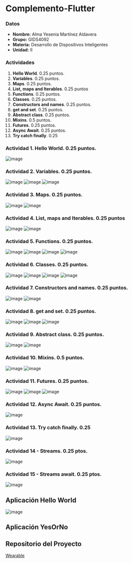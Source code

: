 # Complemento-Flutter

### Datos

- **Nombre:** Alma Yesenia Martínez Aldavera
- **Grupo:** GIDS4092
- **Materia:** Desarrollo de Dispositivos Inteligentes
- **Unidad:** II

### Actividades

1. **Hello World**. 0.25 puntos.
2. **Variables**. 0.25 puntos.
3. **Maps**. 0.25 puntos.
4. **List, maps and Iterables**. 0.25 puntos
5. **Functions**. 0.25 puntos.
6. **Classes**. 0.25 puntos.
7. **Constructors and names**. 0.25 puntos.
8. **get and set**. 0.25 puntos.
9. **Abstract class**. 0.25 puntos.
10. **Mixins**. 0.5 puntos.
11. **Futures**. 0.25 puntos.
12. **Async Await**. 0.25 puntos.
13. **Try catch finally**. 0.25

### Actividad 1. **Hello World**. 0.25 puntos.

![image](https://github.com/YeseniaMartinez24/Complemento-Flutter/assets/114689978/0ae28a86-7f3c-4785-bd26-e5dc581d0f7a)

### Actividad 2. **Variables**. 0.25 puntos.

![image](https://github.com/YeseniaMartinez24/Complemento-Flutter/assets/114689978/54e69017-2ded-4558-a24c-43d3a2058d2e)
![image](https://github.com/YeseniaMartinez24/Complemento-Flutter/assets/114689978/60043172-0948-4970-b4c6-bcad1184b753)
![image](https://github.com/YeseniaMartinez24/Complemento-Flutter/assets/114689978/b9c9c475-ad9b-4b3d-be54-7eaa7fae33bc)

### Actividad 3. **Maps**. 0.25 puntos.

![image](https://github.com/YeseniaMartinez24/Complemento-Flutter/assets/114689978/f8ee3c9b-cce8-4278-b408-a7f27d0ea96a)
![image](https://github.com/YeseniaMartinez24/Complemento-Flutter/assets/114689978/0c8aa085-eff2-45c9-b7bc-8ab65d360415)

### Actividad 4. **List, maps and Iterables**. 0.25 puntos

![image](https://github.com/YeseniaMartinez24/Complemento-Flutter/assets/114689978/e3d2f0ad-d3b2-407a-a174-7b393444c4dc)
![image](https://github.com/YeseniaMartinez24/Complemento-Flutter/assets/114689978/11682969-b56a-485e-bbc0-c52e8aeeca78)

### Actividad 5. **Functions**. 0.25 puntos.

![image](https://github.com/YeseniaMartinez24/Complemento-Flutter/assets/114689978/dfd21d7a-b865-42ce-93b9-7af1f52fe424)
![image](https://github.com/YeseniaMartinez24/Complemento-Flutter/assets/114689978/4436d461-d7ee-40c3-8238-332751ee6080)
![image](https://github.com/YeseniaMartinez24/Complemento-Flutter/assets/114689978/920ac39d-114b-4ec7-ac8e-ed8baf215107)
![image](https://github.com/YeseniaMartinez24/Complemento-Flutter/assets/114689978/e6a23589-f736-4d46-a55b-8dbcc51e1340)

### Actividad 6. **Classes**. 0.25 puntos.

![image](https://github.com/YeseniaMartinez24/Complemento-Flutter/assets/114689978/9264cc36-cb25-4fa3-906c-06ed685d59d7)
![image](https://github.com/YeseniaMartinez24/Complemento-Flutter/assets/114689978/f364538f-6dab-4b9d-9454-68be5d492983)
![image](https://github.com/YeseniaMartinez24/Complemento-Flutter/assets/114689978/ed4c0adc-13a6-497b-b9c1-53179079bb43)
![image](https://github.com/YeseniaMartinez24/Complemento-Flutter/assets/114689978/a7b2ae0a-d2bf-44e7-86e1-ff9e46919421)

### Actividad 7. **Constructors and names**. 0.25 puntos.

![image](https://github.com/YeseniaMartinez24/Complemento-Flutter/assets/114689978/f89fd419-e35b-40d1-a4aa-583227b4e72f)
![image](https://github.com/user-attachments/assets/1e06c05e-dd10-4041-aff9-31bab6c3559d)

### Actividad 8. **get and set**. 0.25 puntos.

![image](https://github.com/user-attachments/assets/1f0dd88c-9cc9-44cf-8983-ee64000e513b)
![image](https://github.com/user-attachments/assets/2842b29b-4be4-43d7-9aea-302fac109284)
![image](https://github.com/user-attachments/assets/b9f3c7f0-131d-46f8-bb8c-9e85ab57e974)

### Actividad 9. **Abstract class**. 0.25 puntos.

![image](https://github.com/user-attachments/assets/d76d40d3-7b25-4ec5-841a-f311191f0007)
![image](https://github.com/user-attachments/assets/3bd08ea5-c57a-4523-928e-9f13a28de6b4)

### Actividad 10. **Mixins**. 0.5 puntos.

![image](https://github.com/user-attachments/assets/88b2b4f4-e883-456d-8bf3-ffd64d609df4)
![image](https://github.com/user-attachments/assets/27196f9e-cb58-44ce-b10e-f1f5b3d587a5)

### Actividad 11. **Futures**. 0.25 puntos.

![image](https://github.com/user-attachments/assets/291088c7-dd7c-4092-8c75-bd63e91d3dd4)
![image](https://github.com/user-attachments/assets/4fdd2571-cc4b-4231-8c4b-36d8ecfadb5c)
![image](https://github.com/user-attachments/assets/e03f6e98-1af8-4ec9-8c78-6107202af133)

### Actividad 12. **Async Await**. 0.25 puntos.

![image](https://github.com/user-attachments/assets/5dbb90aa-aebe-435b-bb30-fd7e8de6498c)

### Actividad 13. **Try catch finally**. 0.25

![image](https://github.com/user-attachments/assets/985c407e-5d58-42e3-9090-e8a2e87faf09)

### Actividad 14 - Streams. 0.25 ptos.

![image](https://github.com/user-attachments/assets/c4430b7d-9978-4192-8533-2e3f8a110d2d)

### Actividad 15 - Streams await. 0.25 ptos.

![image](https://github.com/user-attachments/assets/99cfa3cb-b484-40b5-904e-ffba017a7b16)

## Aplicación Hello World

![image](https://github.com/user-attachments/assets/abef5eec-2ab4-4627-9cb1-4afcdf76c3fc)

## Aplicación YesOrNo

## Repositorio del Proyecto

[Wearable](https://github.com/rodrigovm10/wearable)
